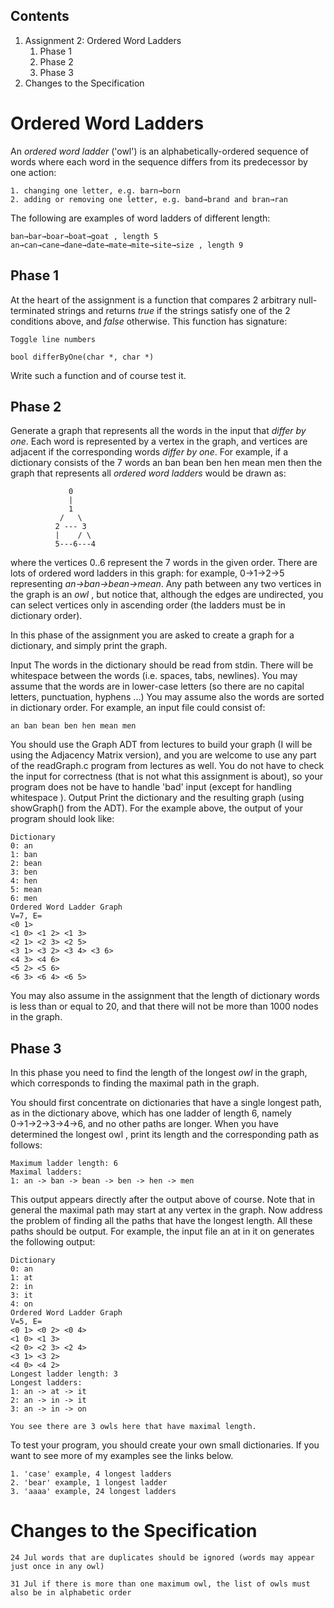 
## Contents
1. Assignment 2: Ordered Word Ladders
    1. Phase 1
    2. Phase 2
    3. Phase 3
2. Changes to the Specification


# Ordered Word Ladders

An _ordered word ladder_ ('owl') is an alphabetically-ordered sequence of words where each
word in the sequence differs from its predecessor by one action:

```
1. changing one letter, e.g. barn→born
2. adding or removing one letter, e.g. band→brand and bran→ran
```
The following are examples of word ladders of different length:

```
ban→bar→boar→boat→goat , length 5
an→can→cane→dane→date→mate→mite→site→size , length 9
```
## Phase 1

At the heart of the assignment is a function that compares 2 arbitrary null-terminated strings
and returns _true_ if the strings satisfy one of the 2 conditions above, and _false_ otherwise. This
function has signature:

```
Toggle line numbers
```
```
bool differByOne(char *, char *)
```
Write such a function and of course test it.

## Phase 2

Generate a graph that represents all the words in the input that _differ by one_. Each word is
represented by a vertex in the graph, and vertices are adjacent if the corresponding words
_differ by one_. For example, if a dictionary consists of the 7 words
an ban bean ben hen mean men then the graph that represents all _ordered word
ladders_ would be drawn as:


```
             0
             |
             1 
           /   \
          2 --- 3
          |    / \
          5---6---4
```
where the vertices 0..6 represent the 7 words in the given order. There are lots of ordered
word ladders in this graph: for example, 0→1→2→5 representing _an→ban→bean→mean_.
Any path between any two vertices in the graph is an _owl_ , but notice that, although the edges
are undirected, you can select vertices only in ascending order (the ladders must be in
dictionary order).

In this phase of the assignment you are asked to create a graph for a dictionary, and simply
print the graph.


Input The words in the dictionary should be read from stdin. There will be whitespace
between the words (i.e. spaces, tabs, newlines). You may assume that the words are in
lower-case letters (so there are no capital letters, punctuation, hyphens ...) You may
assume also the words are sorted in dictionary order. For example, an input file could
consist of:

```
an ban bean ben hen mean men
```

You should use the Graph ADT from lectures to build your graph (I will be using the
Adjacency Matrix version), and you are welcome to use any part of the readGraph.c
program from lectures as well. You do not have to check the input for correctness (that
is not what this assignment is about), so your program does not be have to handle 'bad'
input (except for handling whitespace ).
Output Print the dictionary and the resulting graph (using showGraph() from the
ADT). For the example above, the output of your program should look like:

```
Dictionary
0: an
1: ban
2: bean
3: ben
4: hen
5: mean
6: men
Ordered Word Ladder Graph
V=7, E=
<0 1>
<1 0> <1 2> <1 3>
<2 1> <2 3> <2 5>
<3 1> <3 2> <3 4> <3 6>
<4 3> <4 6>
<5 2> <5 6>
<6 3> <6 4> <6 5>
```
You may also assume in the assignment that the length of dictionary words is less than or
equal to 20, and that there will not be more than 1000 nodes in the graph.

## Phase 3

In this phase you need to find the length of the longest _owl_ in the graph, which corresponds to
finding the maximal path in the graph.



You should first concentrate on dictionaries that have a single longest path, as in the
dictionary above, which has one ladder of length 6, namely 0→1→2→3→4→6, and no
other paths are longer. When you have determined the longest owl , print its length and
the corresponding path as follows:

```
Maximum ladder length: 6
Maximal ladders:
1: an -> ban -> bean -> ben -> hen -> men
```

This output appears directly after the output above of course. Note that in general the
maximal path may start at any vertex in the graph.
Now address the problem of finding all the paths that have the longest length. All these
paths should be output.
For example, the input file an at in it on generates the following output:

```
Dictionary
0: an
1: at
2: in
3: it
4: on
Ordered Word Ladder Graph
V=5, E=
<0 1> <0 2> <0 4>
<1 0> <1 3>
<2 0> <2 3> <2 4>
<3 1> <3 2>
<4 0> <4 2>
Longest ladder length: 3
Longest ladders:
1: an -> at -> it
2: an -> in -> it
3: an -> in -> on
```
```
You see there are 3 owls here that have maximal length.
```
To test your program, you should create your own small dictionaries. If you want to see more
of my examples see the links below.

```
1. 'case' example, 4 longest ladders
2. 'bear' example, 1 longest ladder
3. 'aaaa' example, 24 longest ladders
```


# Changes to the Specification



```
24 Jul words that are duplicates should be ignored (words may appear just once in any owl)
```
```
31 Jul if there is more than one maximum owl, the list of owls must also be in alphabetic order
```
